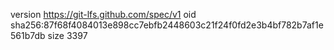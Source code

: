 version https://git-lfs.github.com/spec/v1
oid sha256:87f68f4084013e898cc7ebfb2448603c21f24f0fd2e3b4bf782b7af1e561b7db
size 3397
